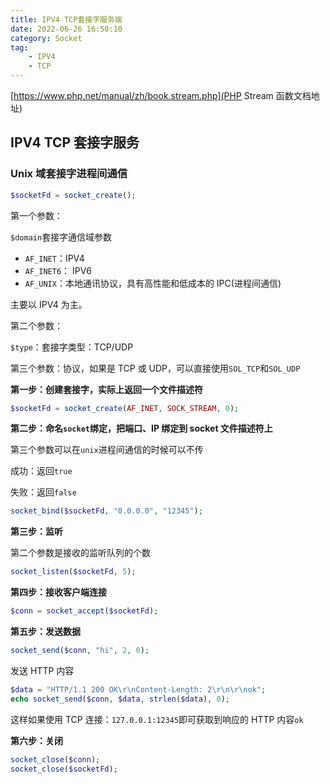 ```yaml
---
title: IPV4 TCP套接字服务端
date: 2022-06-26 16:50:10
category: Socket
tag:
    - IPV4
    - TCP
---
```


[https://www.php.net/manual/zh/book.stream.php](PHP Stream 函数文档地址)

## IPV4 TCP 套接字服务

### Unix 域套接字进程间通信

```php
$socketFd = socket_create();
```

第一个参数：

`$domain`套接字通信域参数

-   `AF_INET`：IPV4
-   `AF_INET6`： IPV6
-   `AF_UNIX`：本地通讯协议，具有高性能和低成本的 IPC(进程间通信)

主要以 IPV4 为主。

第二个参数：

`$type`：套接字类型：TCP/UDP

第三个参数：协议，如果是 TCP 或 UDP，可以直接使用`SOL_TCP`和`SOL_UDP`

**第一步：创建套接字，实际上返回一个文件描述符**

```php
$socketFd = socket_create(AF_INET, SOCK_STREAM, 0);
```

**第二步：命名`socket`绑定，把端口、IP 绑定到 socket 文件描述符上**

第三个参数可以在`unix`进程间通信的时候可以不传

成功：返回`true`

失败：返回`false`

```php
socket_bind($socketFd, "0.0.0.0", "12345");
```

**第三步：监听**

第二个参数是接收的监听队列的个数

```php
socket_listen($socketFd, 5);
```

**第四步：接收客户端连接**

```php
$conn = socket_accept($socketFd);
```

**第五步：发送数据**

```php
socket_send($conn, "hi", 2, 0);
```

发送 HTTP 内容

```php
$data = "HTTP/1.1 200 OK\r\nContent-Length: 2\r\n\r\nok";
echo socket_send($conn, $data, strlen($data), 0);
```

这样如果使用 TCP 连接：`127.0.0.1:12345`即可获取到响应的 HTTP 内容`ok`

**第六步：关闭**

```php
socket_close($conn);
socket_close($socketFd);
```
